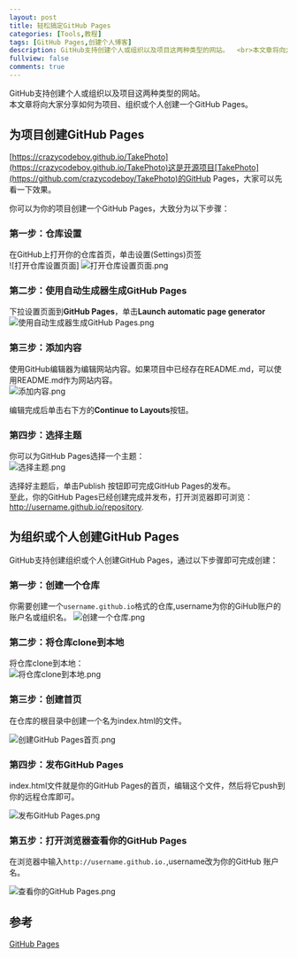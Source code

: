 ```yaml
---
layout: post
title: 轻松搞定GitHub Pages
categories: [Tools,教程]
tags: [GitHub Pages,创建个人博客]
description: GitHub支持创建个人或组织以及项目这两种类型的网站。  <br>本文章将向大家分享如何为项目、组织或个人创建一个GitHub Pages。
fullview: false
comments: true
---
```



GitHub支持创建个人或组织以及项目这两种类型的网站。  
本文章将向大家分享如何为项目、组织或个人创建一个GitHub Pages。


## 为项目创建GitHub Pages

[https://crazycodeboy.github.io/TakePhoto](https://crazycodeboy.github.io/TakePhoto)这是开源项目[TakePhoto](https://github.com/crazycodeboy/TakePhoto)的GitHub Pages，大家可以先看一下效果。

你可以为你的项目创建一个GitHub Pages，大致分为以下步骤：  

### 第一步：仓库设置  
在GitHub上打开你的仓库首页，单击设置(Settings)页签  
 ![打开仓库设置页面]
![打开仓库设置页面.png](http://upload-images.jianshu.io/upload_images/904056-46c3ad9ec97ef97b.png?imageMogr2/auto-orient/strip%7CimageView2/2/w/1240)


### 第二步：使用自动生成器生成GitHub Pages
下拉设置页面到**GitHub Pages**，单击**Launch automatic page generator**
![使用自动生成器生成GitHub Pages.png](http://upload-images.jianshu.io/upload_images/904056-5bb3fbb7a9155e1a.png?imageMogr2/auto-orient/strip%7CimageView2/2/w/1240)


### 第三步：添加内容  
使用GitHub编辑器为编辑网站内容。如果项目中已经存在README.md，可以使用README.md作为网站内容。  
![添加内容.png](http://upload-images.jianshu.io/upload_images/904056-ba3f8bc2cbc3884e.png?imageMogr2/auto-orient/strip%7CimageView2/2/w/1240)

编辑完成后单击右下方的**Continue to Layouts**按钮。

### 第四步：选择主题  
你可以为GitHub Pages选择一个主题：  
![选择主题.png](http://upload-images.jianshu.io/upload_images/904056-2e2e461cf00b256a.png?imageMogr2/auto-orient/strip%7CimageView2/2/w/1240)


选择好主题后，单击Publish 按钮即可完成GitHub Pages的发布。  
至此，你的GitHub Pages已经创建完成并发布，打开浏览器即可浏览：http://username.github.io/repository.  

## 为组织或个人创建GitHub Pages  
GitHub支持创建组织或个人创建GitHub Pages，通过以下步骤即可完成创建：  

### 第一步：创建一个仓库    
你需要创建一个`username.github.io`格式的仓库,username为你的GiHub账户的账户名或组织名。
![创建一个仓库.png](http://upload-images.jianshu.io/upload_images/904056-327ba46c7f169cea.png?imageMogr2/auto-orient/strip%7CimageView2/2/w/1240)

### 第二步：将仓库clone到本地
将仓库clone到本地：  
![将仓库clone到本地.png](http://upload-images.jianshu.io/upload_images/904056-58240da0c41496fb.png?imageMogr2/auto-orient/strip%7CimageView2/2/w/1240)


### 第三步：创建首页  
在仓库的根目录中创建一个名为index.html的文件。   

![创建GitHub Pages首页.png](http://upload-images.jianshu.io/upload_images/904056-11e9c22bf11b05c0.png?imageMogr2/auto-orient/strip%7CimageView2/2/w/1240)

### 第四步：发布GitHub Pages
index.html文件就是你的GitHub Pages的首页，编辑这个文件，然后将它push到你的远程仓库即可。

![发布GitHub Pages.png](http://upload-images.jianshu.io/upload_images/904056-cf2498c979baec27.png?imageMogr2/auto-orient/strip%7CimageView2/2/w/1240)

### 第五步：打开浏览器查看你的GitHub Pages  
在浏览器中输入`http://username.github.io.`,username改为你的GitHub 账户名。  

![查看你的GitHub Pages.png](http://upload-images.jianshu.io/upload_images/904056-cf394f6673f61221.png?imageMogr2/auto-orient/strip%7CimageView2/2/w/1240)


## 参考  
[GitHub Pages](https://pages.github.com/)
